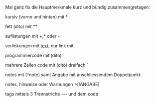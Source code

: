 Mal ganz fix die Hauptmerkmale kurz und bündig zusammengretagen:

kursiv (vorne und hinten) mit *

fett (dito) mit **

auflistungen mit +,* oder -

verlinkungen mit [text](link), nur link mit <link>

programmiercode mit (dito) `

mehrere Zeilen code mit (dito) dreifach `

notes mit [^note] samt Angabe mit anschliessendem Doppelpunkt:

notes, hinweise oder Warnungen >[!ANGABE] 

tags mittels 3 Trennstriche --- und dem code
